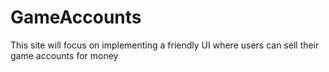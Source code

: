 # GameAccounts
This site will focus on implementing a friendly UI where users can sell their game accounts for money
